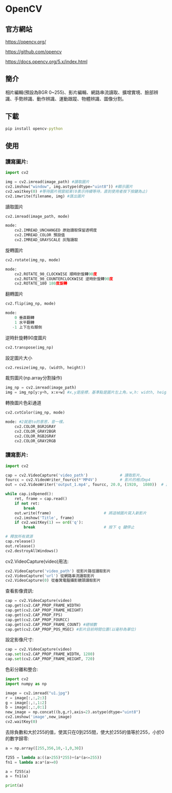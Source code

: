 # OpenCV

## 官方網站
https://opencv.org/

https://github.com/opencv

https://docs.opencv.org/5.x/index.html

## 簡介
相片編輯(預設為BGR 0~255)、影片編輯、網路串流讀取、擴增實境、臉部辨識、手勢辨識、動作辨識、運動跟蹤、物體辨識、圖像分割。

## 下載

```cmd
pip install opencv-python
```

## 使用

### 讀寫圖片:

```python
import cv2

img = cv2.imread(image_path) #讀取圖片
cv2.imshow("window", img.astype(dtype="uint8")) #顯示圖片
cv2.waitkey(0) #等待圖片視窗結束(0表示持續等待，直到使用者按下按鍵為止)
cv2.imwrite(filename, img) #匯出圖片
```

讀取圖片

```python
cv2.imread(image_path, mode)

mode:
    cv2.IMREAD_UNCHANGED 原始讀取保留透明度
    cv2.IMREAD_COLOR 預設值
    cv2.IMREAD_GRAYSCALE 灰階讀取
```

旋轉圖片

```python
cv2.rotate(img_np, mode)

mode:
    cv2.ROTATE_90_CLOCKWISE 順時針旋轉90度
    cv2.ROTATE_90_COUNTERCLOCKWISE 逆時針旋轉90度
    cv2.ROTATE_180 180度旋轉
```

翻轉圖片

```python
cv2.flip(img_np, mode)

mode:
    0 垂直翻轉
    1 水平翻轉
   -1 上下左右顛倒
```

逆時針旋轉90度圖片

```python
cv2.transpose(img_np)
```

設定圖片大小

```python
cv2.resize(img_np, (width, height))
```

裁剪圖片(np.array分割操作)

```python
img_np = cv2.imread(image_path)
img = img_np[y:y+h, x:x+w] #x,y是座標，基準點是圖片左上角，w,h: width, height。
```

轉換圖片色彩通道

```python
cv2.cvtColor(img_np, mode)

mode: #2就是to的意思，音一樣。
    cv2.COLOR_BGR2GRAY
    cv2.COLOR_GRAY2BGR
    cv2.COLOR_RGB2GRAY
    cv2.COLOR_GRAY2RGB
```

### 讀寫影片:

```python
import cv2

cap = cv2.VideoCapture('video_path')              # 讀取影片。
fourcc = cv2.VideoWriter_fourcc(*'MP4V')          # 影片的格式mp4
out = cv2.VideoWriter('output_1.mp4', fourcc, 20.0, (1920,  1080))  # 創建新影片，FPS為20, 尺寸為 640x360

while cap.isOpened():
    ret, frame = cap.read()
    if not ret:
        break
    out.write(frame)                       # 將這幀圖片寫入新影片
    cv2.imshow('Title', frame)
    if cv2.waitKey(1) == ord('q'):
        break                              # 按下 q 鍵停止

# 釋放所有資源
cap.release()
out.release()
cv2.destroyAllWindows()
```

cv2.VideoCapture(video)用法:

```python
cv2.VideoCapture('video_path') 從影片路徑讀取影片
cv2.VideoCapture('url') 從網路串流讀取影片
cv2.VideoCapture(0) 從畚箕電腦攝影鏡頭讀取影片
```

查看影像資訊:

```python
cap = cv2.VideoCapture(video)
cap.get(cv2.CAP_PROP_FRAME_WIDTH)
cap.get(cv2.CAP_PROP_FRAME_HEIGHT)
cap.get(cv2.CAP_PROP_FPS)
cap.get(cv2.CAP_PROP_FOURCC)
cap.get(cv2.CAP_PROP_FRAME_COUNT) #總幀數
cap.get(cv2.CAP_PROP_POS_MSEC) #影片目前時間位置(以毫秒為單位)
```

設定影像尺寸:

```python
cap = cv2.VideoCapture(video)
cap.set(cv2.CAP_PROP_FRAME_WIDTH, 1280)
cap.set(cv2.CAP_PROP_FRAME_HEIGHT, 720)
```

色彩分離和整合:
```python
import cv2
import numpy as np

image = cv2.imread("u1.jpg")
r = image[:,:,2:3]
g = image[:,:,1:2]
b = image[:,:,0:1]
new_image = np.concat((b,g,r),axis=2).astype(dtype="uint8")
cv2.imshow('image',new_image)
cv2.waitKey(0)
```
去除負數和大於255的值，使其只在0到255間，使大於255的值等於255，小於0的數字歸零:
```python
a = np.array([255,356,10,-1,0,30])

f255 = lambda a:((a>255)*255)+(a*(a<=255))
fn1 = lambda a:a*(a>=0)

a = f255(a)
a = fn1(a)

print(a)
```
